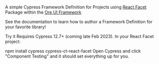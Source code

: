 A simple Cypress Framework Definition for Projects using [React Facet](https://github.com/Mojang/ore-ui/tree/main/packages/%40react-facet) Package within the [Ore UI Framework](https://github.com/Mojang/ore-ui)

See the documentation to learn how to author a Framework Definition for your favorite library!

Try it
Requires Cypress 12.7+ (coming late Feb 2023). In your React Facet project:

npm install cypress cypress-ct-react-facet
Open Cypress and click "Component Testing" and it should set everything up for you.
